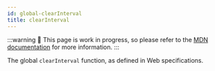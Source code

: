 ```yaml
---
id: global-clearInterval
title: clearInterval
---
```


:::warning
🚧 This page is work in progress, so please refer to the [MDN documentation](https://developer.mozilla.org/en-US/docs/Web/API/Window/clearInterval) for more information.
:::

The global `clearInterval` function, as defined in Web specifications.
